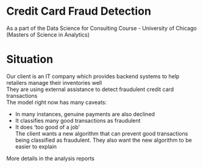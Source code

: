 # Credit Card Fraud Detection
As a part of the Data Science for Consulting Course - University of Chicago (Masters of Science in Analytics) 

# Situation
Our client is an IT company which provides backend systems to help retailers manage their inventories well
<br/>
They are using external assistance to detect fraudulent credit card transactions 
<br/>
The model right now has many caveats:
<br/>
- In many instances, genuine payments are also declined
  <br/>
- It classifies many good transactions as fraudulent
  <br/>
- It does ‘too good of a job’
  <br/>
The client wants a new algorithm that can prevent good transactions being classified as fraudulent. 
They also want the new algorithm to be easier to explain

More details in the analysis reports
